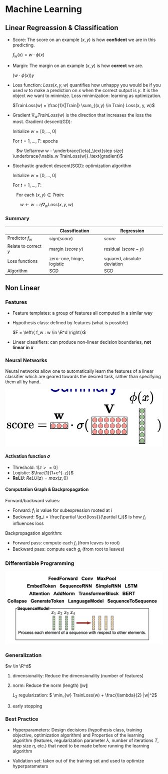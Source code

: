 # Machine Learning

## Linear Regreassion & Classification
- Score: The score on an example $(x,y)$ is how <b>confident</b> we are in this predicting.

    $f_w(x) = w \cdot \phi(x)$

- Margin: The margin on an example $(x,y)$ is how <b>correct</b> we are.

    $(w \cdot \phi(x)) y$

- Loss function: $Loss(x, y, w)$ quantifies how unhappy you would be if you used $w$ to make a prediction on $x$ when the correct output is $y$. It is the object we want to minimize. Loss minimization: learning as optimization.

    $TrainLoss(w) = \frac{1}{|Train|} \sum_{(x,y) \in Train} Loss(x, y, w)$

- Gradient $\nabla_w TrainLoss(w)$ is the direction that increases the loss the most. Gradient descent(GD):

    Initialize $w = [0, \dots, 0]$
    
    For $t = 1, \dots, T$: epochs

    &nbsp;&nbsp; $w \leftarrow w - \underbrace{\eta}_\text{step size} \underbrace{\nabla_w TrainLoss(w)}_\text{gradient}$

- Stochastic gradient descent(SGD): optimization algorithm

    Initialize $w = [0, \dots, 0]$

    For $t = 1, \dots, T$:

    &nbsp;&nbsp; For each $(x, y) \in Train$:

    &nbsp;&nbsp; &nbsp;&nbsp; $w \leftarrow w - \eta {\nabla_w Loss(x, y, w)}$

### Summary
|   | Classification  |  Regression | 
|---|---|---|
| Predictor $f_w$ | $sign(score)$  | $score$ |
| Relate to correct $y$  | margin ($score \ y$) | residual ($score - y$)  |
| Loss functions  | zero-one, hinge, logistic | squared, absolute deviation  |
| Algorithm  | SGD  |  SGD |

## Non Linear

### Features
- Feature templates: a group of features all computed in a similar way
- Hypothesis class: defined by features (what is possible)

    $F = \left\{ f_w : w \in \R^d \right\}$
- Linear classifiers: can produce non-linear decision boundaries, <b>not linear in $x$</b>

### Neural Networks
Neural networks allow one to automatically learn the features of a linear classifier which are geared towards the desired task, rather than specifying them all by hand.

![](/images/cs221/nn.png)

#### Activation function $\sigma$
- Threshold: $1 [z>=0]$
- Logistic: $\frac{1}{1+e^{-z}}$
- <b>ReLU</b>: $ReLU(z) = max(z, 0)$

#### Computation Graph & Backpropagation

Forward/backward values:
- Forward: $f_i$ is value for subexpression rooted at $i$
- Backward: $g_i = \frac{\partial \text{loss}}{\partial f_i}$ is how $f_i$ influences loss

Backpropagation algorithm:
- Forward pass: compute each $f_i$ (from leaves to root)
- Backward pass: compute each $g_i$ (from root to leaves)

### Differentiable Programming
![](/images/cs221/differentiable.png)

### Generalization
$w \in \R^d$
1. dimensionality: Reduce the dimensionality  (number of features)
2. norm: Reduce the norm (length) $\|w\|$

    $L_2$ regularization: $ \min_{w} TrainLoss(w) + \frac{\lambda}{2} \|w\|^2$

3. early stopping


### Best Practice
- Hyperparameters: Design decisions (hypothesis class, training objective, optimization algorithm) and Properties of the learning algorithm (features, regularization parameter $\lambda$, number of iterations $T$, step size $\eta$, etc.) that need to be made before running the learning algorithm

- Validation set: taken out of the training set and used to optimize hyperparameters